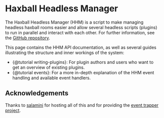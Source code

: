 # Haxball Headless Manager

The Haxball Headless Manager (HHM) is a script to make managing headless haxball
rooms easier and allow several headless scripts (plugins) to run in parallel and
interact with each other. For further information, see the
[GitHub repository](https://github.com/saviola777/haxball-headless-manager). 

This page contains the HHM API documentation, as well as several guides
illustrating the structure and inner workings of the system:

- {@tutorial writing-plugins}: For plugin authors and users who want to get an
  overview of existing plugins.
- {@tutorial events}: For a more in-depth explanation of the HHM event handling
  and available event handlers.

## Acknowledgements

Thanks to [salamini](https://github.com/morko/) for hosting all of this and for
providing the
[event trapper project](https://github.com/morko/haxroomie-EventTrapper).